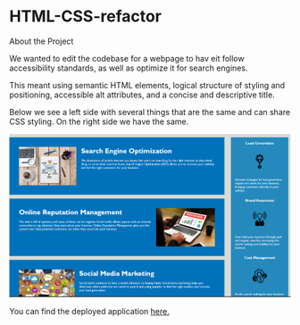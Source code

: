 # HTML-CSS-refactor

About the Project

We wanted to edit the codebase for a webpage to hav eit follow accessibility standards, as well as optimize it for search engines.

This meant using semantic HTML elements, logical structure of styling and positioning, accessible alt attributes, and a concise and descriptive title.

Below we see a left side with several things that are the same and can share CSS styling. On the right side we have the same.

<img src="./assets/images/readme-image.png">

You can find the deployed application <a href="https://msusyr24.github.io/HTML-CSS-refactor/">here.</a>